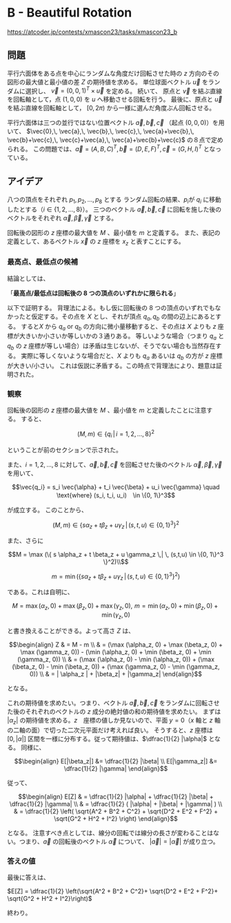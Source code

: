 # B - Beautiful Rotation
https://atcoder.jp/contests/xmascon23/tasks/xmascon23_b

## 問題
平行六面体をある点を中心にランダムな角度だけ回転させた時の $`z`$ 方向のその図形の最大値と最小値の差 $Z$ の期待値を求める。
単位球面ベクトル $`\vec{u}`$ をランダムに選択し、 $`\vec{v} = (0, 0, 1)^T \times \vec{u}`$ を定める。
続いて、
原点と $`\vec{v}`$ を結ぶ直線を回転軸として，点 $`(1,0,0)`$ を $`u`$ へ移動させる回転を行う。
最後に、原点と $`\vec{u}`$ を結ぶ直線を回転軸として， $`[0,2π)`$ から一様に選んだ角度ぶん回転させる。

平行六面体は三つの並行ではない位置ベクトル $`\vec{a}, \vec{b}, \vec{c}`$ （起点 $`(0, 0, 0)`$）を用いて、
$`\vec{0},\, \vec{a},\, \vec{b},\, \vec{c},\, \vec{a}+\vec{b},\, \vec{b}+\vec{c},\, \vec{c}+\vec{a},\, \vec{a}+\vec{b}+\vec{c}`$ の８点で定められる。
この問題では、$`\vec{a} = (A, B, C)^T, \, \vec{b} = (D, E, F)^T, \, \vec{c} = (G, H, I)^T`$ となっている。


## アイデア

八つの頂点をそれぞれ $`p_1, p_2, ..., p_8`$ とする
ランダム回転の結果、$`p_i`$が $`q_i`$ に移動したとする（$`i \in \{1, 2, ..., 8\}`$）。
三つのベクトル $`\vec{a},\, \vec{b},\, \vec{c}`$ に回転を施した後のベクトルをそれぞれ $`\vec{\alpha},\, \vec{\beta},\, \vec{\gamma}`$ とする。


回転後の図形の $`z`$ 座標の最大値を $`M`$ 、最小値を $`m`$ と定義する。
また、表記の定義として、あるベクトル $`\vec{x}`$ の $`z`$ 座標を $`x_z`$ と表すことにする。

### 最高点、最低点の候補
結論としては、

「**最高点/最低点は回転後の 8 つの頂点のいずれかに限られる**」


以下で証明する。
背理法による。もし仮に回転後の 8 つの頂点のいずれでもなかったと仮定する。その点を $`X`$ とし、それが頂点 $`q_a, q_b`$ の間の辺上にあるとする。
すると$`X`$ から $`q_a`$ or $`q_b`$ の方向に微小量移動すると、その点は $`X`$ よりも $`z`$ 座標が大きいか小さいか等しいかの３通りある。
等しいような場合（つまり $`q_a`$ と $`q_b`$ の $`z`$ 座標が等しい場合）は矛盾は生じないが、そうでない場合も当然存在する。
実際に等しくないような場合だと、$`X`$ よりも $`q_a`$ あるいは $`q_b`$ の方が $`z`$ 座標が大きい/小さい。
これは仮説に矛盾する。この時点で背理法により、題意は証明された。


### 観察
回転後の図形の $`z`$ 座標の最大値を $`M`$ 、最小値を $`m`$ と定義したことに注意する。
すると、

```math
(M, m) \in \{
q_i \,| \, i = 1, 2, ..., 8
\}^2
```

ということが前のセクションで示された。



また、$`i = 1, 2, ..., 8`$ に対して、$`\vec{a},\, \vec{b}, \, \vec{c}`$ を回転させた後のベクトル $`\vec{\alpha},\, \vec{\beta},\, \vec{\gamma}`$ を用いて、

```math
\vec{q_i} = s_i \vec{\alpha} + t_i \vec{\beta} + u_i \vec{\gamma} \quad \text{where} (s_i, t_i, u_i)　\in \{0, 1\}^3
```

が成立する。
このことから、
```math
(M, m) \in \{
s \alpha_z + t \beta_z + u \gamma_z \,| \, (s,t,u) \in \{0, 1\}^3
\}^2
```

また、さらに
```math
M = \max (\{
s \alpha_z + t \beta_z + u \gamma_z \,| \, (s,t,u) \in \{0, 1\}^3
\}^2)\\
```

```math
m = \min  (\{
s \alpha_z + t \beta_z + u \gamma_z \,| \, (s,t,u) \in \{0, 1\}^3
\}^2)
```

である。これは自明に、
```math
M = \max (\alpha_z, 0)  + \max (\beta_z, 0) + \max (\gamma_z, 0), 
\,\, 
m = \min (\alpha_z, 0)  + \min (\beta_z, 0) + \min (\gamma_z, 0)
```
と書き換えることができる。よって高さ $`Z`$ は、

```math
\begin{align}
Z 
& = M - m \\
& = (\max (\alpha_z, 0)  + \max (\beta_z, 0) + \max (\gamma_z, 0)) -  (\min (\alpha_z, 0)  + \min (\beta_z, 0) + \min (\gamma_z, 0)) \\
& = (\max (\alpha_z, 0) - \min (\alpha_z, 0))  + (\max (\beta_z, 0) - \min (\beta_z, 0)) + (\max (\gamma_z, 0) - \min (\gamma_z, 0)) \\
& = | \alpha_z | + |\beta_z| + |\gamma_z|
\end{align}
```

となる。

これの期待値を求めたい。つまり、ベクトル $`\vec{a}, \vec{b}, \vec{c}`$ をランダムに回転させた後のそれぞれのベクトルの $`z`$ 成分の絶対値の和の期待値を求めたい。
まずは $`|\alpha_z|`$ の期待値を求める。$`z`$　座標の値しか見ないので、平面 $`y = 0`$（$`x`$ 軸と $`z`$ 軸の二軸の面）で切った二次元平面だけ考えれば良い。
そうすると、$`z`$ 座標は $`[0, |\alpha|]`$ 区間を一様に分布する。従って期待値は、$`\dfrac{1}{2} |\alpha|`$ となる。
同様に、

```math
\begin{align}
E[|\beta_z|] &= \dfrac{1}{2} |\beta| \\
E[|\gamma_z|] &= \dfrac{1}{2} |\gamma|
\end{align}
```

従って、
```math
\begin{align}
E[Z]
& = \dfrac{1}{2} |\alpha| + \dfrac{1}{2} |\beta| + \dfrac{1}{2} |\gamma| \\
& = \dfrac{1}{2} ( |\alpha| + |\beta| + |\gamma| ) \\
& = \dfrac{1}{2} \left(
\sqrt{A^2 + B^2 + C^2}
+ \sqrt{D^2 + E^2 + F^2}
+ \sqrt{G^2 + H^2 + I^2}
\right)
\end{align}
```
となる。
注意すべき点としては、線分の回転では線分の長さが変わることはない。つまり、$`\vec{a}`$ の回転後のベクトル $`\vec{\alpha}`$ について、
$`|\vec{a}| = |\vec{\alpha}|`$ が成り立つ。


### 答えの値
最後に答えは、

$`E[Z] = \dfrac{1}{2} \left(\sqrt{A^2 + B^2 + C^2}+ \sqrt{D^2 + E^2 + F^2}+ \sqrt{G^2 + H^2 + I^2}\right)`$


終わり。


